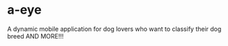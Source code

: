 # a-eye
A dynamic mobile application for dog lovers who want to classify their dog breed AND MORE!!!
